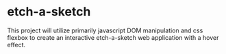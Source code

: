 # etch-a-sketch
This project will utilize primarily javascript DOM manipulation and css flexbox 
to create an interactive etch-a-sketch web application with a hover effect. 